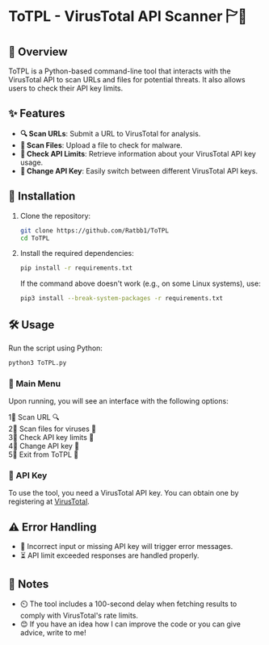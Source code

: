 # ToTPL - VirusTotal API Scanner 🏱🏹

## 🚀 Overview

ToTPL is a Python-based command-line tool that interacts with the VirusTotal API to scan URLs and files for potential threats. It also allows users to check their API key limits.

## ✨ Features

- **🔍 Scan URLs**: Submit a URL to VirusTotal for analysis.
- **🦠 Scan Files**: Upload a file to check for malware.
- **🔑 Check API Limits**: Retrieve information about your VirusTotal API key usage.
- **🔀 Change API Key**: Easily switch between different VirusTotal API keys.

## 👅 Installation

1. Clone the repository:
   ```sh
   git clone https://github.com/Ratbb1/ToTPL
   cd ToTPL
   ```
2. Install the required dependencies:
   ```sh
   pip install -r requirements.txt
   ```
   If the command above doesn't work (e.g., on some Linux systems), use:
   ```sh
   pip3 install --break-system-packages -r requirements.txt
   ```

## 🛠 Usage

Run the script using Python:
```sh
python3 ToTPL.py
```

### 📌 Main Menu

Upon running, you will see an interface with the following options:

1⃣ Scan URL 🔍\
2⃣ Scan files for viruses 🦠\
3⃣ Check API key limits 🔑\
4⃣ Change API key 🔀\
5⃣ Exit from ToTPL 🚪

### 🔑 API Key

To use the tool, you need a VirusTotal API key. You can obtain one by registering at [VirusTotal](https://www.virustotal.com/).

## ⚠️ Error Handling

- 🚫 Incorrect input or missing API key will trigger error messages.
- ⏳ API limit exceeded responses are handled properly.

## 📝 Notes

- ⏲️ The tool includes a 100-second delay when fetching results to comply with VirusTotal's rate limits.
- 😊 If you have an idea how I can improve the code or you can give advice, write to me! 
